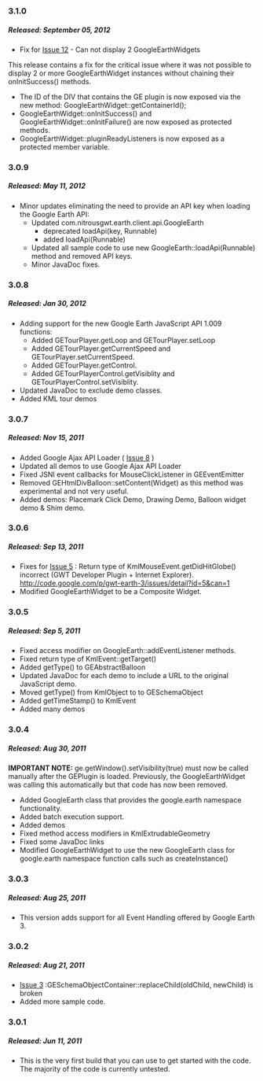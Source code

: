 ### 3.1.0
##### Released: September 05, 2012
* Fix for [Issue 12](https://github.com/nitrousdigital/gwt-earth-3/issues/12) - Can not display 2 GoogleEarthWidgets

This release contains a fix for the critical issue where it was not possible to display 2 or more GoogleEarthWidget instances without chaining their onInitSuccess() methods.

* The ID of the DIV that contains the GE plugin is now exposed via the new method: GoogleEarthWidget::getContainerId();
* GoogleEarthWidget::onInitSuccess() and GoogleEarthWidget::onInitFailure() are now exposed as protected methods.
* GoogleEarthWidget::pluginReadyListeners is now exposed as a protected member variable.

### 3.0.9
##### Released: May 11, 2012
* Minor updates eliminating the need to provide an API key when loading the Google Earth API:
  * Updated com.nitrousgwt.earth.client.api.GoogleEarth
    * deprecated loadApi(key, Runnable)
    * added loadApi(Runnable)
  * Updated all sample code to use new GoogleEarth::loadApi(Runnable) method and removed API keys.
  * Minor JavaDoc fixes.

### 3.0.8
##### Released: Jan 30, 2012
* Adding support for the new Google Earth JavaScript API 1.009 functions:
  * Added GETourPlayer.getLoop and GETourPlayer.setLoop
  * Added GETourPlayer.getCurrentSpeed and GETourPlayer.setCurrentSpeed.
  * Added GETourPlayer.getControl.
  * Added GETourPlayerControl.getVisiblity and GETourPlayerControl.setVisiblity.
* Updated JavaDoc to exclude demo classes.
* Added KML tour demos

### 3.0.7
##### Released: Nov 15, 2011
* Added Google Ajax API Loader ( [Issue 8](https://github.com/nitrousdigital/gwt-earth-3/issues/8) )
* Updated all demos to use Google Ajax API Loader
* Fixed JSNI event callbacks for MouseClickListener in GEEventEmitter
* Removed GEHtmlDivBalloon::setContent(Widget) as this method was experimental and not very useful.
* Added demos: Placemark Click Demo, Drawing Demo, Balloon widget demo & Shim demo.

### 3.0.6
##### Released: Sep 13, 2011
* Fixes for [Issue 5](https://github.com/nitrousdigital/gwt-earth-3/issues/5) : Return type of KmlMouseEvent.getDidHitGlobe() incorrect (GWT Developer Plugin + Internet Explorer). http://code.google.com/p/gwt-earth-3/issues/detail?id=5&can=1
* Modified GoogleEarthWidget to be a Composite Widget.

### 3.0.5
##### Released: Sep 5, 2011
* Fixed access modifier on GoogleEarth::addEventListener methods.
* Fixed return type of KmlEvent::getTarget()
* Added getType() to GEAbstractBalloon
* Updated JavaDoc for each demo to include a URL to the original JavaScript demo.
* Moved getType() from KmlObject to to GESchemaObject
* Added getTimeStamp() to KmlEvent
* Added many demos

### 3.0.4
##### Released: Aug 30, 2011
**IMPORTANT NOTE:** ge.getWindow().setVisibility(true) must now be called manually after the GEPlugin is loaded. Previously, the GoogleEarthWidget was calling this automatically but that code has now been removed.

* Added GoogleEarth class that provides the google.earth namespace functionality.
* Added batch execution support.
* Added demos
* Fixed method access modifiers in KmlExtrudableGeometry
* Fixed some JavaDoc links
* Modified GoogleEarthWidget to use the new GoogleEarth class for google.earth namespace function calls such as createInstance()

### 3.0.3
##### Released: Aug 25, 2011
* This version adds support for all Event Handling offered by Google Earth 3.


### 3.0.2
##### Released: Aug 21, 2011
* [Issue 3](https://github.com/nitrousdigital/gwt-earth-3/issues/3) :GESchemaObjectContainer::replaceChild(oldChild, newChild) is broken
* Added more sample code.

### 3.0.1
##### Released: Jun 11, 2011
* This is the very first build that you can use to get started with the code. The majority of the code is currently untested.
